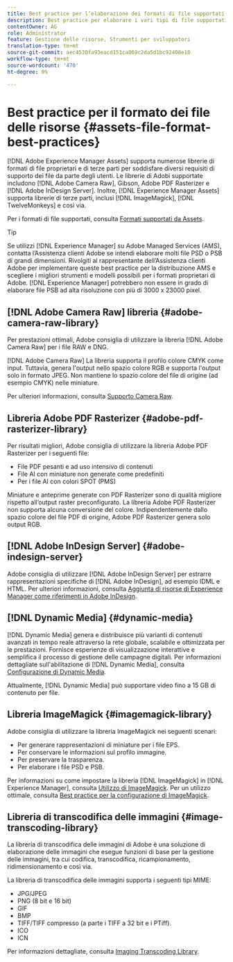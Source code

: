 ```yaml
---
title: Best practice per l’elaborazione dei formati di file supportati
description: Best practice per elaborare i vari tipi di file supportati utilizzando [!DNL Experience Manager Assets].
contentOwner: AG
role: Administrator
feature: Gestione delle risorse, Strumenti per sviluppatori
translation-type: tm+mt
source-git-commit: aec4530fa93eacd151ca069c2da5d1bc92408e10
workflow-type: tm+mt
source-wordcount: '470'
ht-degree: 0%

---
```



# Best practice per il formato dei file delle risorse {#assets-file-format-best-practices}

[!DNL Adobe Experience Manager Assets] supporta numerose librerie di formati di file proprietari e di terze parti per soddisfare diversi requisiti di supporto dei file da parte degli utenti. Le librerie di Adobi supportate includono [!DNL Adobe Camera Raw], Gibson, Adobe PDF Rasterizer e [!DNL Adobe InDesign Server]. Inoltre, [!DNL Experience Manager Assets] supporta librerie di terze parti, inclusi [!DNL ImageMagick], [!DNL TwelveMonkeys] e così via.

Per i formati di file supportati, consulta [Formati supportati da Assets](/help/assets/assets-formats.md).

>[!TIP]
>
>Se utilizzi [!DNL Experience Manager] su Adobe Managed Services (AMS), contatta l’Assistenza clienti Adobe se intendi elaborare molti file PSD o PSB di grandi dimensioni. Rivolgiti al rappresentante dell’Assistenza clienti Adobe per implementare queste best practice per la distribuzione AMS e scegliere i migliori strumenti e modelli possibili per i formati proprietari di Adobe. [!DNL Experience Manager] potrebbero non essere in grado di elaborare file PSB ad alta risoluzione con più di 3000 x 23000 pixel.

## [!DNL Adobe Camera Raw] libreria  {#adobe-camera-raw-library}

Per prestazioni ottimali, Adobe consiglia di utilizzare la libreria [!DNL Adobe Camera Raw] per i file RAW e DNG.

[!DNL Adobe Camera Raw] La libreria supporta il profilo colore CMYK come input. Tuttavia, genera l&#39;output nello spazio colore RGB e supporta l&#39;output solo in formato JPEG. Non mantiene lo spazio colore del file di origine (ad esempio CMYK) nelle miniature.

Per ulteriori informazioni, consulta [Supporto Camera Raw](/help/assets/camera-raw.md).

## Libreria Adobe PDF Rasterizer {#adobe-pdf-rasterizer-library}

Per risultati migliori, Adobe consiglia di utilizzare la libreria Adobe PDF Rasterizer per i seguenti file:

* File PDF pesanti e ad uso intensivo di contenuti
* File AI con miniature non generate come predefiniti
* Per i file AI con colori SPOT (PMS)

Miniature e anteprime generate con PDF Rasterizer sono di qualità migliore rispetto all’output raster preconfigurato. La libreria Adobe PDF Rasterizer non supporta alcuna conversione del colore. Indipendentemente dallo spazio colore del file PDF di origine, Adobe PDF Rasterizer genera solo output RGB.

## [!DNL Adobe InDesign Server] {#adobe-indesign-server}

Adobe consiglia di utilizzare [!DNL Adobe InDesign Server] per estrarre rappresentazioni specifiche di [!DNL Adobe InDesign], ad esempio IDML e HTML. Per ulteriori informazioni, consulta [Aggiunta di risorse di Experience Manager come riferimenti in Adobe InDesign](/help/assets/managing-linked-subassets.md#refai).

## [!DNL Dynamic Media] {#dynamic-media}

[!DNL Dynamic Media] genera e distribuisce più varianti di contenuti avanzati in tempo reale attraverso la rete globale, scalabile e ottimizzata per le prestazioni. Fornisce esperienze di visualizzazione interattive e semplifica il processo di gestione delle campagne digitali. Per informazioni dettagliate sull&#39;abilitazione di [!DNL Dynamic Media], consulta [Configurazione di Dynamic Media](/help/assets/config-dynamic.md).

Attualmente, [!DNL Dynamic Media] può supportare video fino a 15 GB di contenuto per file.

## Libreria ImageMagick {#imagemagick-library}

Adobe consiglia di utilizzare la libreria ImageMagick nei seguenti scenari:

* Per generare rappresentazioni di miniature per i file EPS.
* Per conservare le informazioni sul profilo immagine.
* Per preservare la trasparenza.
* Per elaborare i file PSD e PSB.

Per informazioni su come impostare la libreria [!DNL ImageMagick] in [!DNL Experience Manager], consulta [Utilizzo di ImageMagick](/help/assets/media-handlers.md#an-example-using-imagemagick). Per un utilizzo ottimale, consulta [Best practice per la configurazione di ImageMagick](/help/assets/best-practices-for-imagemagick.md).

## Libreria di transcodifica delle immagini {#image-transcoding-library}

La libreria di transcodifica delle immagini di Adobe è una soluzione di elaborazione delle immagini che esegue funzioni di base per la gestione delle immagini, tra cui codifica, transcodifica, ricampionamento, ridimensionamento e così via.

La libreria di transcodifica delle immagini supporta i seguenti tipi MIME:

* JPG/JPEG
* PNG (8 bit e 16 bit)
* GIF
* BMP
* TIFF/TIFF compresso (a parte i TIFF a 32 bit e i PTiff).
* ICO
* ICN

Per informazioni dettagliate, consulta [Imaging Transcoding Library](/help/assets/imaging-transcoding-library.md).

